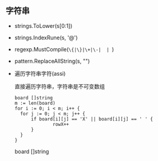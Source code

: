 ## 字符串

* strings.ToLower(s[0:1])
* strings.IndexRune(s, '@')
* regexp.MustCompile(`\{|\}|\+|\-|  | `)
* pattern.ReplaceAllString(s, "")

* 遍历字符串字符(assi)

  直接遍历字符串，字符串是不可变数组

  ```
  board []string
  m := len(board)
  for i := 0; i < m; i++ {
  	for j := 0; j < m; j++ {
  		if board[i][j] == 'X' || board[i][j] == ' ' {
  				rowX++
  		}
  	}
  }
  ```

  

  board []string